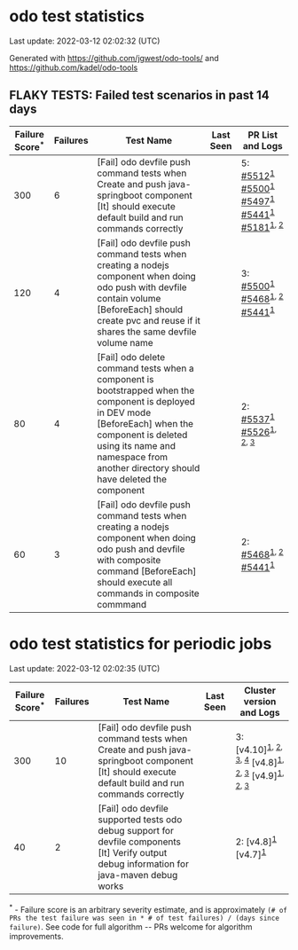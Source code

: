 # odo test statistics
Last update: 2022-03-12 02:02:32 (UTC)

Generated with https://github.com/jgwest/odo-tools/ and https://github.com/kadel/odo-tools
## FLAKY TESTS: Failed test scenarios in past 14 days
| Failure Score<sup>*</sup> | Failures | Test Name | Last Seen | PR List and Logs 
|---|---|---|---|---|
| 300 | 6 | [Fail] odo devfile push command tests when Create and push java-springboot component [It] should execute default build and run commands correctly  |  | 5: [#5512](https://github.com/openshift/odo/pull/5512)<sup>[1](https://storage.googleapis.com/origin-ci-test/pr-logs/pull/openshift_odo/5512/pull-ci-redhat-developer-odo-main-v4.9-integration-e2e/1499864518958780416/build-log.txt)</sup> [#5500](https://github.com/openshift/odo/pull/5500)<sup>[1](https://storage.googleapis.com/origin-ci-test/pr-logs/pull/openshift_odo/5500/pull-ci-redhat-developer-odo-main-v4.9-integration-e2e/1501188465272819712/build-log.txt)</sup> [#5497](https://github.com/openshift/odo/pull/5497)<sup>[1](https://storage.googleapis.com/origin-ci-test/pr-logs/pull/openshift_odo/5497/pull-ci-redhat-developer-odo-main-v4.9-integration-e2e/1500809012633931776/build-log.txt)</sup> [#5441](https://github.com/openshift/odo/pull/5441)<sup>[1](https://storage.googleapis.com/origin-ci-test/pr-logs/pull/openshift_odo/5441/pull-ci-redhat-developer-odo-main-v4.9-integration-e2e/1498331532115316736/build-log.txt)</sup> [#5181](https://github.com/openshift/odo/pull/5181)<sup>[1](https://storage.googleapis.com/origin-ci-test/pr-logs/pull/openshift_odo/5181/pull-ci-redhat-developer-odo-main-v4.9-integration-e2e/1501838323583291392/build-log.txt), [2](https://storage.googleapis.com/origin-ci-test/pr-logs/pull/openshift_odo/5181/pull-ci-redhat-developer-odo-main-v4.9-integration-e2e/1498924959664181248/build-log.txt)</sup> 
| 120 | 4 | [Fail] odo devfile push command tests when creating a nodejs component when doing odo push with devfile contain volume [BeforeEach] should create pvc and reuse if it shares the same devfile volume name  |  | 3: [#5500](https://github.com/openshift/odo/pull/5500)<sup>[1](https://storage.googleapis.com/origin-ci-test/pr-logs/pull/openshift_odo/5500/pull-ci-redhat-developer-odo-main-v4.9-integration-e2e/1501836317338636288/build-log.txt)</sup> [#5468](https://github.com/openshift/odo/pull/5468)<sup>[1](https://storage.googleapis.com/origin-ci-test/pr-logs/pull/openshift_odo/5468/pull-ci-redhat-developer-odo-main-v4.9-integration-e2e/1501568701927788544/build-log.txt), [2](https://storage.googleapis.com/origin-ci-test/pr-logs/pull/openshift_odo/5468/pull-ci-redhat-developer-odo-main-v4.9-integration-e2e/1499848157029208064/build-log.txt)</sup> [#5441](https://github.com/openshift/odo/pull/5441)<sup>[1](https://storage.googleapis.com/origin-ci-test/pr-logs/pull/openshift_odo/5441/pull-ci-redhat-developer-odo-main-v4.9-integration-e2e/1498667129795252224/build-log.txt)</sup> 
| 80 | 4 | [Fail] odo delete command tests when a component is bootstrapped when the component is deployed in DEV mode [BeforeEach] when the component is deleted using its name and namespace from another directory should have deleted the component  |  | 2: [#5537](https://github.com/openshift/odo/pull/5537)<sup>[1](https://storage.googleapis.com/origin-ci-test/pr-logs/pull/openshift_odo/5537/pull-ci-redhat-developer-odo-main-v4.9-integration-e2e/1502297726786736128/build-log.txt)</sup> [#5526](https://github.com/openshift/odo/pull/5526)<sup>[1](https://storage.googleapis.com/origin-ci-test/pr-logs/pull/openshift_odo/5526/pull-ci-redhat-developer-odo-main-v4.9-integration-e2e/1502186238080192512/build-log.txt), [2](https://storage.googleapis.com/origin-ci-test/pr-logs/pull/openshift_odo/5526/pull-ci-redhat-developer-odo-main-v4.9-integration-e2e/1501922708714164224/build-log.txt), [3](https://storage.googleapis.com/origin-ci-test/pr-logs/pull/openshift_odo/5526/pull-ci-redhat-developer-odo-main-v4.9-integration-e2e/1502264395705618432/build-log.txt)</sup> 
| 60 | 3 | [Fail] odo devfile push command tests when creating a nodejs component when doing odo push and devfile with composite command [BeforeEach] should execute all commands in composite commmand  |  | 2: [#5468](https://github.com/openshift/odo/pull/5468)<sup>[1](https://storage.googleapis.com/origin-ci-test/pr-logs/pull/openshift_odo/5468/pull-ci-redhat-developer-odo-main-v4.9-integration-e2e/1500828184310976512/build-log.txt), [2](https://storage.googleapis.com/origin-ci-test/pr-logs/pull/openshift_odo/5468/pull-ci-redhat-developer-odo-main-v4.9-integration-e2e/1500933667222982656/build-log.txt)</sup> [#5441](https://github.com/openshift/odo/pull/5441)<sup>[1](https://storage.googleapis.com/origin-ci-test/pr-logs/pull/openshift_odo/5441/pull-ci-redhat-developer-odo-main-v4.9-integration-e2e/1498667129795252224/build-log.txt)</sup> 


# odo test statistics for periodic jobs
Last update: 2022-03-12 02:02:35 (UTC)

| Failure Score<sup>*</sup> | Failures | Test Name | Last Seen | Cluster version and Logs 
|---|---|---|---|---|
| 300 | 10 | [Fail] odo devfile push command tests when Create and push java-springboot component [It] should execute default build and run commands correctly  |  | 3: [v4.10]<sup>[1](https://storage.googleapis.com/origin-ci-test/logs/periodic-ci-redhat-developer-odo-main-v4.10-integration-e2e-periodic/1499263487845601280/build-log.txt), [2](https://storage.googleapis.com/origin-ci-test/logs/periodic-ci-redhat-developer-odo-main-v4.10-integration-e2e-periodic/1499354240504565760/build-log.txt), [3](https://storage.googleapis.com/origin-ci-test/logs/periodic-ci-redhat-developer-odo-main-v4.10-integration-e2e-periodic/1497995011831107584/build-log.txt), [4](https://storage.googleapis.com/origin-ci-test/logs/periodic-ci-redhat-developer-odo-main-v4.10-integration-e2e-periodic/1499082291333304320/build-log.txt)</sup> [v4.8]<sup>[1](https://storage.googleapis.com/origin-ci-test/logs/periodic-ci-redhat-developer-odo-main-v4.8-integration-e2e-periodic/1500712925743026176/build-log.txt), [2](https://storage.googleapis.com/origin-ci-test/logs/periodic-ci-redhat-developer-odo-main-v4.8-integration-e2e-periodic/1498719891392303104/build-log.txt), [3](https://storage.googleapis.com/origin-ci-test/logs/periodic-ci-redhat-developer-odo-main-v4.8-integration-e2e-periodic/1497723329950257152/build-log.txt)</sup> [v4.9]<sup>[1](https://storage.googleapis.com/origin-ci-test/logs/periodic-ci-redhat-developer-odo-main-v4.9-integration-e2e-periodic/1501618961710583808/build-log.txt), [2](https://storage.googleapis.com/origin-ci-test/logs/periodic-ci-redhat-developer-odo-main-v4.9-integration-e2e-periodic/1501075313822535680/build-log.txt), [3](https://storage.googleapis.com/origin-ci-test/logs/periodic-ci-redhat-developer-odo-main-v4.9-integration-e2e-periodic/1500350529715310592/build-log.txt)</sup> 
| 40 | 2 | [Fail] odo devfile supported tests odo debug support for devfile components [It] Verify output debug information for java-maven debug works  |  | 2: [v4.8]<sup>[1](https://storage.googleapis.com/origin-ci-test/logs/periodic-ci-redhat-developer-odo-main-v4.8-integration-e2e-periodic/1500803573074628608/build-log.txt)</sup> [v4.7]<sup>[1](https://storage.googleapis.com/origin-ci-test/logs/periodic-ci-redhat-developer-odo-main-v4.7-integration-e2e-periodic/1498266857159790592/build-log.txt)</sup> 



<sup>*</sup> - Failure score is an arbitrary severity estimate, and is approximately `(# of PRs the test failure was seen in * # of test failures) / (days since failure)`. See code for full algorithm -- PRs welcome for algorithm improvements.
